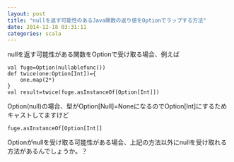 ```yaml
---
layout: post
title: "nullを返す可能性のあるJava関数の返り値をOptionでラップする方法"
date: 2014-12-18 03:31:11
categories: scala
---
```

<p>nullを返す可能性がある関数をOptionで受け取る場合、例えば</p>

<pre><code>val fuge=Option(nullablefunc())
def twice(one:Option[Int])={
    one.map(2*)
}
val result=twice(fuge.asInstanceOf[Option[Int]])
</code></pre>

<p>Option(null)の場合、型がOption[Null]=NoneになるのでOption[Int]にするためキャストしてますけど</p>

<pre><code>fuge.asInstanceOf[Option[Int]]
</code></pre>

<p>Optionがnullを受け取る可能性がある場合、上記の方法以外にnullを受け取れる方法があるんでしょうか。？</p>
